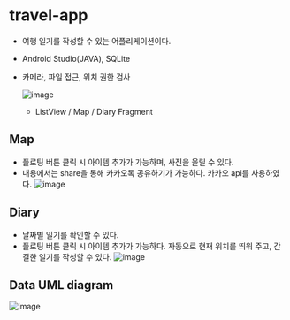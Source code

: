 # travel-app
- 여행 일기를 작성할 수 있는 어플리케이션이다.
- Android Studio(JAVA), SQLite
- 카메라, 파일 접근, 위치 권한 검사

  ![image](https://user-images.githubusercontent.com/30331087/85938972-bf846780-b94c-11ea-9179-4215eb20d15a.png)
  - ListView / Map / Diary Fragment

## Map
- 플로팅 버튼 클릭 시 아이템 추가가 가능하며, 사진을 올릴 수 있다.
- 내용에서는 share을 통해 카카오톡 공유하기가 가능하다. 카카오 api를 사용하였다.
  ![image](https://user-images.githubusercontent.com/30331087/85938798-48020880-b94b-11ea-9a7b-57daeedb456a.png)



## Diary
- 날짜별 일기를 확인할 수 있다.
- 플로팅 버튼 클릭 시 아이템 추가가 가능하다. 자동으로 현재 위치를 띄워 주고, 간결한 일기를 작성할 수 있다.
  ![image](https://user-images.githubusercontent.com/30331087/85938767-12f5b600-b94b-11ea-87db-dc6717f8da37.png)



## Data UML diagram
![image](https://user-images.githubusercontent.com/30331087/85938679-5996e080-b94a-11ea-9d1e-cab8aade68d9.png)

